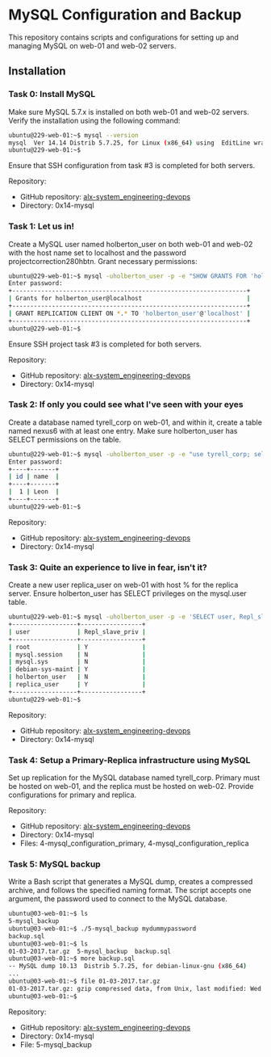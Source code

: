 # MySQL Configuration and Backup

This repository contains scripts and configurations for setting up and managing MySQL on web-01 and web-02 servers.

## Installation

### Task 0: Install MySQL

Make sure MySQL 5.7.x is installed on both web-01 and web-02 servers. Verify the installation using the following command:

```bash
ubuntu@229-web-01:~$ mysql --version
mysql  Ver 14.14 Distrib 5.7.25, for Linux (x86_64) using  EditLine wrapper
ubuntu@229-web-01:~$
```

Ensure that SSH configuration from task #3 is completed for both servers.

Repository:
- GitHub repository: [alx-system_engineering-devops](https://github.com/yourusername/alx-system_engineering-devops)
- Directory: 0x14-mysql

### Task 1: Let us in!

Create a MySQL user named holberton_user on both web-01 and web-02 with the host name set to localhost and the password projectcorrection280hbtn. Grant necessary permissions:

```bash
ubuntu@229-web-01:~$ mysql -uholberton_user -p -e "SHOW GRANTS FOR 'holberton_user'@'localhost'"
Enter password:
+-----------------------------------------------------------------+
| Grants for holberton_user@localhost                             |
+-----------------------------------------------------------------+
| GRANT REPLICATION CLIENT ON *.* TO 'holberton_user'@'localhost' |
+-----------------------------------------------------------------+
ubuntu@229-web-01:~$
```

Ensure SSH project task #3 is completed for both servers.

Repository:
- GitHub repository: [alx-system_engineering-devops](https://github.com/yourusername/alx-system_engineering-devops)
- Directory: 0x14-mysql

### Task 2: If only you could see what I've seen with your eyes

Create a database named tyrell_corp on web-01, and within it, create a table named nexus6 with at least one entry. Make sure holberton_user has SELECT permissions on the table.

```bash
ubuntu@229-web-01:~$ mysql -uholberton_user -p -e "use tyrell_corp; select * from nexus6"
Enter password:
+----+-------+
| id | name  |
+----+-------+
|  1 | Leon  |
+----+-------+
ubuntu@229-web-01:~$
```

Repository:
- GitHub repository: [alx-system_engineering-devops](https://github.com/yourusername/alx-system_engineering-devops)
- Directory: 0x14-mysql

### Task 3: Quite an experience to live in fear, isn't it?

Create a new user replica_user on web-01 with host % for the replica server. Ensure holberton_user has SELECT privileges on the mysql.user table.

```bash
ubuntu@229-web-01:~$ mysql -uholberton_user -p -e 'SELECT user, Repl_slave_priv FROM mysql.user'
+------------------+-----------------+
| user             | Repl_slave_priv |
+------------------+-----------------+
| root             | Y               |
| mysql.session    | N               |
| mysql.sys        | N               |
| debian-sys-maint | Y               |
| holberton_user   | N               |
| replica_user     | Y               |
+------------------+-----------------+
ubuntu@229-web-01:~$
```

Repository:
- GitHub repository: [alx-system_engineering-devops](https://github.com/yourusername/alx-system_engineering-devops)
- Directory: 0x14-mysql

### Task 4: Setup a Primary-Replica infrastructure using MySQL

Set up replication for the MySQL database named tyrell_corp. Primary must be hosted on web-01, and the replica must be hosted on web-02. Provide configurations for primary and replica.

Repository:
- GitHub repository: [alx-system_engineering-devops](https://github.com/yourusername/alx-system_engineering-devops)
- Directory: 0x14-mysql
- Files: 4-mysql_configuration_primary, 4-mysql_configuration_replica

### Task 5: MySQL backup

Write a Bash script that generates a MySQL dump, creates a compressed archive, and follows the specified naming format. The script accepts one argument, the password used to connect to the MySQL database.

```bash
ubuntu@03-web-01:~$ ls
5-mysql_backup
ubuntu@03-web-01:~$ ./5-mysql_backup mydummypassword
backup.sql
ubuntu@03-web-01:~$ ls
01-03-2017.tar.gz  5-mysql_backup  backup.sql
ubuntu@03-web-01:~$ more backup.sql
-- MySQL dump 10.13  Distrib 5.7.25, for debian-linux-gnu (x86_64)
...
ubuntu@03-web-01:~$ file 01-03-2017.tar.gz
01-03-2017.tar.gz: gzip compressed data, from Unix, last modified: Wed Mar  1 23:38:09 2017
ubuntu@03-web-01:~$
```

Repository:
- GitHub repository: [alx-system_engineering-devops](https://github.com/yourusername/alx-system_engineering-devops)
- Directory: 0x14-mysql
- File: 5-mysql_backup
